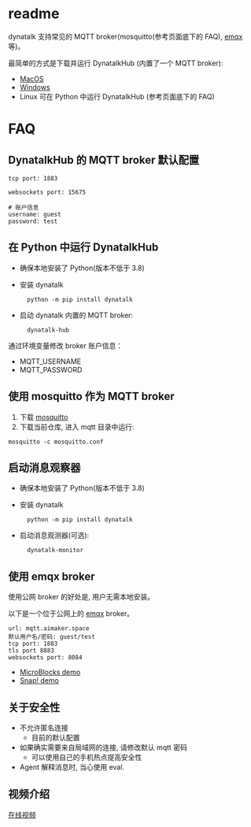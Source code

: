 # readme

dynatalk 支持常见的 MQTT broker(mosquitto(参考页面底下的 FAQ), [emqx](https://www.emqx.com/zh) 等)。

最简单的方式是下载并运行 DynatalkHub (内置了一个 MQTT broker):

-   [MacOS](https://scratch3-files.just4fun.site/DynatalkHub-0.2.0-mac.zip)
-   [Windows](https://scratch3-files.just4fun.site/DynatalkHub-0.2.0-win.zip)
-   Linux 可在 Python 中运行 DynatalkHub (参考页面底下的 FAQ)

# FAQ

##  DynatalkHub 的 MQTT broker 默认配置

```
tcp port: 1883

websockets port: 15675

# 账户信息
username: guest
password: test
```

## 在 Python 中运行 DynatalkHub

- 确保本地安装了 Python(版本不低于 3.8)
- 安装 dynatalk

        python -m pip install dynatalk

- 启动 dynatalk 内置的 MQTT broker:
    
        dynatalk-hub

通过环境变量修改 broker 账户信息：

- MQTT_USERNAME
- MQTT_PASSWORD

## 使用 mosquitto 作为 MQTT broker

1. 下载 [mosquitto](https://mosquitto.org/download/)
2. 下载当前仓库, 进入 mqtt 目录中运行:

`mosquitto -c mosquitto.conf`

## 启动消息观察器

- 确保本地安装了 Python(版本不低于 3.8)
- 安装 dynatalk

        python -m pip install dynatalk

- 启动消息观测器(可选):

        dynatalk-monitor

## 使用 emqx broker

使用公网 broker 的好处是, 用户无需本地安装。

以下是一个位于公网上的 [emqx](https://www.emqx.com/zh) broker。

```
url: mqtt.aimaker.space
默认用户名/密码: guest/test
tcp port: 1883
tls port 8883
websockets port: 8084
```

- [MicroBlocks demo](https://microblocksfun.cn/run/microblocks.html?#project=https://wwj718.github.io/post/img/dynatalk-emqx-20240331.ubp)
- [Snap! demo](https://codelabclub.github.io/Snap/snap.html#open:https://wwj718.github.io/post/img/dynatalk-emqx-20240331.xml)


## 关于安全性

- 不允许匿名连接
  - 目前的默认配置
- 如果确实需要来自局域网的连接, 请修改默认 mqtt 密码
  - 可以使用自己的手机热点提高安全性
- Agent 解释消息时, 当心使用 eval.

## 视频介绍

[在线视频](https://www.bilibili.com/video/BV1Fr42187ip/)